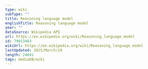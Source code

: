```yaml
---
type: wiki
subType: ""
title: Reasoning language model
englishTitle: Reasoning language model
year: ""
dataSource: Wikipedia API
url: https://en.wikipedia.org/wiki/Reasoning_language_model
id: 79013463
wikiUrl: https://en.wikipedia.org/wiki/Reasoning_language_model
lastUpdated: 2025/March/19
length: 24691
tags: mediaDB/wiki
---
```


